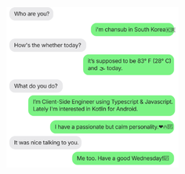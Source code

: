 <center>
<img src="https://github.com/chance-up/chance-up/blob/main/chatting.svg" width="70%" height="80%" />
</center>

